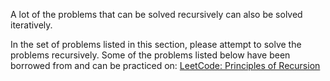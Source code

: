 A lot of the problems that can be solved recursively can also be solved iteratively.

In the set of problems listed in this section, please attempt to solve the problems recursively.
Some of the problems listed below have been borrowed from and can be practiced on: [LeetCode: Principles of Recursion](https://leetcode.com/explore/featured/card/recursion-i/250/principle-of-recursion/)

